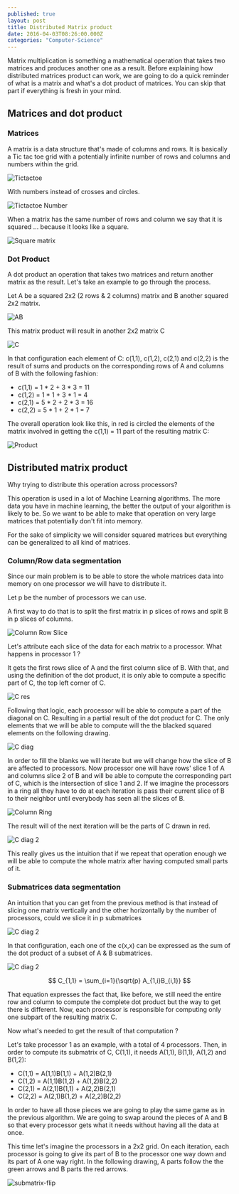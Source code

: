 ```yaml
---
published: true
layout: post
title: Distributed Matrix product
date: 2016-04-03T08:26:00.000Z
categories: "Computer-Science"
---
```


Matrix multiplication is something a mathematical operation that takes two matrices and produces another one as a result. Before explaining how distributed matrices product can work, we are going to do a quick reminder of what is a matrix and what's a dot product of matrices. You can skip that part if everything is fresh in your mind.

## Matrices and dot product

### Matrices
A matrix is a data structure that's made of columns and rows. It is basically a Tic tac toe grid with a potentially infinite number of rows and columns and numbers within the grid.

<img src="http://callicles.github.io/assets/images/distributed-matrix/tictactoe.png" alt="Tictactoe" style="max-width: 300px; margin: 0 auto;" />

With numbers instead of crosses and circles.

<img src="http://callicles.github.io/assets/images/distributed-matrix/tittacttoenumber.png" alt="Tictactoe Number" style="max-width: 500px; margin: 0 auto;" />

When a matrix has the same number of rows and column we say that it is squared ... because it looks like a square.

<img src="http://callicles.github.io/assets/images/distributed-matrix/squarematrix.png" alt="Square matrix" style="max-width: 400px; margin: 0 auto;" />

### Dot Product
A dot product an operation that takes two matrices and return another matrix as the result. Let's take an example to go through the process.

Let A be a squared 2x2 (2 rows & 2 columns) matrix and B another squared 2x2 matrix.

<img src="http://callicles.github.io/assets/images/distributed-matrix/AB.png" alt="AB" style="max-width: 500px; margin: 0 auto;" />

This matrix product will result in another 2x2 matrix C

<img src="http://callicles.github.io/assets/images/distributed-matrix/c.png" alt="C" style="max-width: 300px; margin: 0 auto;" />

In that configuration each element of C: c(1,1), c(1,2), c(2,1) and c(2,2) is the result of sums and products on the corresponding rows of A and columns of B with the following fashion:

* c(1,1) = 1 * 2 + 3 * 3 = 11
* c(1,2) = 1 * 1 + 3 * 1 = 4
* c(2,1) = 5 * 2 + 2 * 3 = 16
* c(2,2) = 5 * 1 + 2 * 1 = 7

The overall operation look like this, in red is circled the elements of the matrix involved in getting the c(1,1) = 11 part of the resulting matrix C:

<img src="http://callicles.github.io/assets/images/distributed-matrix/product.png" alt="Product" style="max-width: 500px; margin: 0 auto;" />

## Distributed matrix product

Why trying to distribute this operation across processors?

This operation is used in a lot of Machine Learning algorithms. The more data you have in machine learning, the better the output of your algorithm is likely to be. So we want to be able to make that operation on very large matrices that potentially don't fit into memory.

For the sake of simplicity we will consider squared matrices but everything can be generalized to all kind of matrices.

### Column/Row data segmentation

Since our main problem is to be able to store the whole matrices data into memory on one processor we will have to distribute it.

Let p be the number of processors we can use.

A first way to do that is to split the first matrix in p slices of rows and split B in p slices of columns.

<img src="http://callicles.github.io/assets/images/distributed-matrix/column-row-slice.png" alt="Column Row Slice" style="max-width: 500px; margin: 0 auto;" />

Let's attribute each slice of the data for each matrix to a processor. What happens in processor 1 ?

It gets the first rows slice of A and the first column slice of B. With that, and using the definition of the dot product, it is only able to compute a specific part of C, the top left corner of C.

<img src="http://callicles.github.io/assets/images/distributed-matrix/c_res.png" alt="C res" style="max-width: 300px; margin: 0 auto;" />

Following that logic, each processor will be able to compute a part of the diagonal on C. Resulting in a partial result of the dot product for C. The only elements that we will be able to compute will the the blacked squared elements on the following drawing.

<img src="http://callicles.github.io/assets/images/distributed-matrix/c_diag.png" alt="C diag" style="max-width: 300px; margin: 0 auto;" />

In order to fill the blanks we will iterate but we will change how the slice of B are affected to processors. Now processor one will have rows' slice 1 of A and columns slice 2 of B and will be able to compute the corresponding part of C, which is the intersection of slice 1 and 2. If we imagine the processors in a ring all they have to do at each iteration is pass their current slice of B to their neighbor until everybody has seen all the slices of B.

<img src="http://callicles.github.io/assets/images/distributed-matrix/column_ring.png" alt="Column Ring" style="max-width: 500px; margin: 0 auto;" />

The result will of the next iteration will be the parts of C drawn in red.

<img src="http://callicles.github.io/assets/images/distributed-matrix/c_diag_2.png" alt="C diag 2" style="max-width: 300px; margin: 0 auto;" />

This really gives us the intuition that if we repeat that operation enough we will be able to compute the whole matrix after having computed small parts of it.

### Submatrices data segmentation

An intuition that you can get from the previous method is that instead of slicing one matrix vertically and the other horizontally by the number of processors, could we slice it in p submatrices

<img src="http://callicles.github.io/assets/images/distributed-matrix/sub_matrix_prod.png" alt="C diag 2" style="max-width: 500px; margin: 0 auto;" />

In that configuration, each one of the c(x,x) can be expressed as the sum of the dot product of a subset of A & B submatrices.

<img src="http://callicles.github.io/assets/images/distributed-matrix/equation_sub.png" alt="C diag 2" style="max-width: 500px; margin: 0 auto;" />

$$ C_{1,1} = \sum_{i=1}{\sqrt{p} A_{1,i}B_{i,1}} $$

That equation expresses the fact that, like before, we still need the entire row and column to compute the complete dot product but the way to get there is different. Now, each processor is responsible for computing only one subpart of the resulting matrix C.

Now what's needed to get the result of that computation ?

Let's take processor 1 as an example, with a total of 4 processors. Then, in order to compute its submatrix of C, C(1,1), it needs A(1,1), B(1,1), A(1,2) and B(1,2):

* C(1,1) = A(1,1)B(1,1) + A(1,2)B(2,1)
* C(1,2) = A(1,1)B(1,2) + A(1,2)B(2,2)
* C(2,1) = A(2,1)B(1,1) + A(2,2)B(2,1)
* C(2,2) = A(2,1)B(1,2) + A(2,2)B(2,2)

In order to have all those pieces we are going to play the same game as in the previous algorithm. We are going to swap around the pieces of A and B so that every processor gets what it needs without having all the data at once.

This time let's imagine the processors in a 2x2 grid. On each iteration, each processor is going to give its part of B to the processor one way down and its part of A one way right. In the following drawing, A parts follow the the green arrows and B parts the red arrows.

![submatrix-flip](http://callicles.github.io/assets/images/distributed-matrix/submatrix-flip.png)
